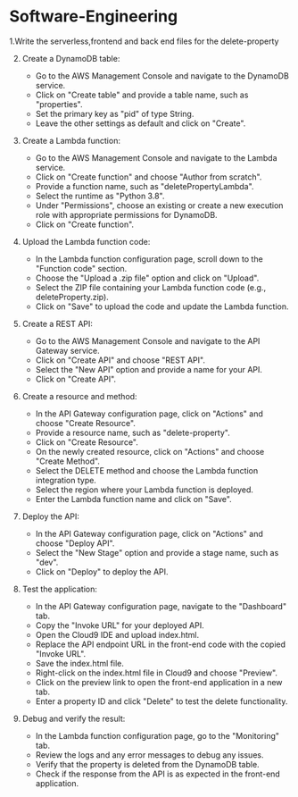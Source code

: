 # Software-Engineering


1.Write the serverless,frontend and back end files for the delete-property

2. Create a DynamoDB table:
   - Go to the AWS Management Console and navigate to the DynamoDB service.
   - Click on "Create table" and provide a table name, such as "properties".
   - Set the primary key as "pid" of type String.
   - Leave the other settings as default and click on "Create".

3. Create a Lambda function:
   - Go to the AWS Management Console and navigate to the Lambda service.
   - Click on "Create function" and choose "Author from scratch".
   - Provide a function name, such as "deletePropertyLambda".
   - Select the runtime as "Python 3.8".
   - Under "Permissions", choose an existing or create a new execution role with appropriate permissions for DynamoDB.
   - Click on "Create function".

4. Upload the Lambda function code:
   - In the Lambda function configuration page, scroll down to the "Function code" section.
   - Choose the "Upload a .zip file" option and click on "Upload".
   - Select the ZIP file containing your Lambda function code (e.g., deleteProperty.zip).
   - Click on "Save" to upload the code and update the Lambda function.

5. Create a REST API:
   - Go to the AWS Management Console and navigate to the API Gateway service.
   - Click on "Create API" and choose "REST API".
   - Select the "New API" option and provide a name for your API.
   - Click on "Create API".

6. Create a resource and method:
   - In the API Gateway configuration page, click on "Actions" and choose "Create Resource".
   - Provide a resource name, such as "delete-property".
   - Click on "Create Resource".
   - On the newly created resource, click on "Actions" and choose "Create Method".
   - Select the DELETE method and choose the Lambda function integration type.
   - Select the region where your Lambda function is deployed.
   - Enter the Lambda function name and click on "Save".

7. Deploy the API:
   - In the API Gateway configuration page, click on "Actions" and choose "Deploy API".
   - Select the "New Stage" option and provide a stage name, such as "dev".
   - Click on "Deploy" to deploy the API.

8. Test the application:
   - In the API Gateway configuration page, navigate to the "Dashboard" tab.
   - Copy the "Invoke URL" for your deployed API.
   - Open the Cloud9 IDE and upload index.html.
   - Replace the API endpoint URL in the front-end code with the copied "Invoke URL".
   - Save the index.html file.
   - Right-click on the index.html file in Cloud9 and choose "Preview".
   - Click on the preview link to open the front-end application in a new tab.
   - Enter a property ID and click "Delete" to test the delete functionality.


9. Debug and verify the result:
   - In the Lambda function configuration page, go to the "Monitoring" tab.
   - Review the logs and any error messages to debug any issues.
   - Verify that the property is deleted from the DynamoDB table.
   - Check if the response from the API is as expected in the front-end application.




